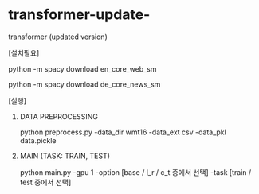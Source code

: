 # transformer-update-
transformer (updated version)


	
[설치필요]

 python -m spacy download en_core_web_sm


 python -m spacy download de_core_news_sm


[실행]
1. DATA PREPROCESSING
 
	 python preprocess.py -data_dir wmt16 -data_ext csv -data_pkl data.pickle

2. MAIN (TASK: TRAIN, TEST)

	python main.py -gpu 1 -option [base / l_r / c_t 중에서 선택] -task [train / test 중에서 선택]	

